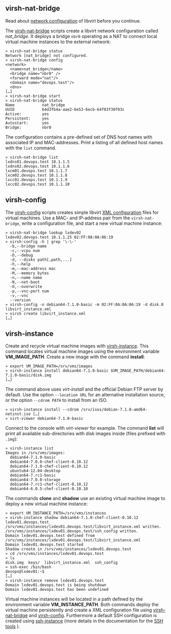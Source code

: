 
## virsh-nat-bridge

Read about [network configuration][10] of libvirt before you continue. 

The [virsh-nat-bridge][11] scripts create a libvirt network configuration called *nat_bridge*. It deploys a bridge `nbr0` operating as a NAT to connect local virtual machine instances to the external network:    

    » virsh-nat-bridge status 
    Network [nat_bridge] not configured.
    » virsh-nat-bridge config 
    <network> 
      <name>nat_bridge</name>
      <bridge name="nbr0" />
      <forward mode="nat"/>
      <domain name="devops.test"/>
      <dns>
    […]
    » virsh-nat-bridge start
    » virsh-nat-bridge status
    Name            nat_bridge
    UUID            64d3fb4a-aae2-6e53-6ecb-64f03f30f03c
    Active:         yes
    Persistent:     yes
    Autostart:      yes
    Bridge:         nbr0

The configuration contains a pre-defined set of DNS host names with associated IP and MAC-addresses. Print a listing of all defined host names with the `list` command.

    » virsh-nat-bridge list
    lxdns01.devops.test 10.1.1.5
    lxdns02.devops.test 10.1.1.6
    lxcm01.devops.test 10.1.1.7
    lxcm02.devops.test 10.1.1.8
    lxcc01.devops.test 10.1.1.9
    lxcc02.devops.test 10.1.1.10

## virsh-config

The [virsh-config][12] scripts creates simple libvirt [XML configuration][13] files for virtual machines. Use a MAC- and IP-address pair from the `virsh-nat-bridge`, write a configuration file, and start a new virtual machine instance:

    » virsh-nat-bridge lookup lxdev02
    lxdev02.devops.test 10.1.1.25 02:FF:0A:0A:06:19
    » virsh-config -h | grep '\-\-'
      -b,--bridge name
      -c,--vcpu num
      -D,--debug
      -d, --disks path[,path,...]
      -h,--help
      -m,--mac-address mac
      -M,--memory bytes
      -n,--name name
      -N,--net-boot
      -O,--overwrite
      -p,--vnc-port num
      -v,--vnc 
      --version
    » virsh-config -n debian64-7.1.0-basic -m 02:FF:0A:0A:06:19 -d disk.0 libvirt_instance.xml
    » virsh create libvirt_instance.xml
    […]

## virsh-instance

Create and recycle virtual machine images with [virsh-instance][14]. This command locates virtual machine images using the environment variable **VM_IMAGE_PATH**. Create a new image with the command **install**:

    » export VM_IMAGE_PATH=/srv/vms/images
    » virsh-instance install debian64-7.1.0-basic $VM_IMAGE_PATH/debian64-7.1.0-basic/disk.img
    […]

The command above uses _virt-install_ and the official Debian FTP server by default. Use the option `--location URL` for an alternative installation source, or the option `--cdrom PATH` to install from an ISO.

    » virsh-instance install --cdrom /srv/isos/debian-7.1.0-amd64-netinst.iso […]
    » virt-viewer debian64-7.1.0-basic

Connect to the console with _virt-viewer_ for example. The command **list** will print all available sub-directories with disk images inside (files prefixed with `.img`):

    » virsh-instance list
    Images in /srv/vms/images:
      debian64-7.1.0-basic
      debian64-7.0.0-chef-client-0.10.12
      debian64-7.1.0-chef-client-0.10.12
      ubuntu64-12.04-desktop
      debian64-7.rc1-basic
      debian64-7.0.0-storage
      debian64-7.rc1-chef-client-0.10.12
      debian64-6.0.5-chef-client-0.10.10

The commands **clone** and **shadow** use an existing virtual machine image to deploy a new virtual machine instance:

    » export VM_INSTANCE_PATH=/srv/vms/instances
    » virsh-instance shadow debian64-7.1.0-chef-client-0.10.12 lxdev01.devops.test
    /srv/vms/instances/lxdev01.devops.test/libvirt_instance.xml written.
    /srv/vms/instances/lxdev01.devops.test/ssh_config written.
    Domain lxdev01.devops.test defined from /srv/vms/instances/lxdev01.devops.test/libvirt_instance.xml
    Domain lxdev01.devops.test started
    Shadow create in /srv/vms/instances/lxdev01.devops.test
    » cd /srv/vms/instances/lxdev01.devops.test
    » ls
    disk.img  keys/  libvirt_instance.xml  ssh_config
    » ssh-exec /bin/bash
    devops@lxdev01:~$
    […]
    » virsh-instance remove lxdev01.devops.test
    Domain lxdev01.devops.test is being shutdown
    Domain lxdev01.devops.test has been undefined

Virtual machine instances will be located in a path defined by the environment variable **VM_INSTANCE_PATH**. Both commands deploy the virtual machine persistently and create a XML configuration file using [virsh-nat-bridge][11] and [virsh-config][12]. Furthermore a default SSH configuration is created using [ssh-instance][15] (more details in the documentation for the [SSH tools][16] ). 



[10]: http://wiki.libvirt.org/page/Networking
[11]: ../bin/virsh-nat-bridge
[12]: ../bin/virsh-config
[13]: http://libvirt.org/formatdomain.html
[14]: ../bin/virsh-instance
[15]: ../ssh-instance
[16]: ssh.markdown
